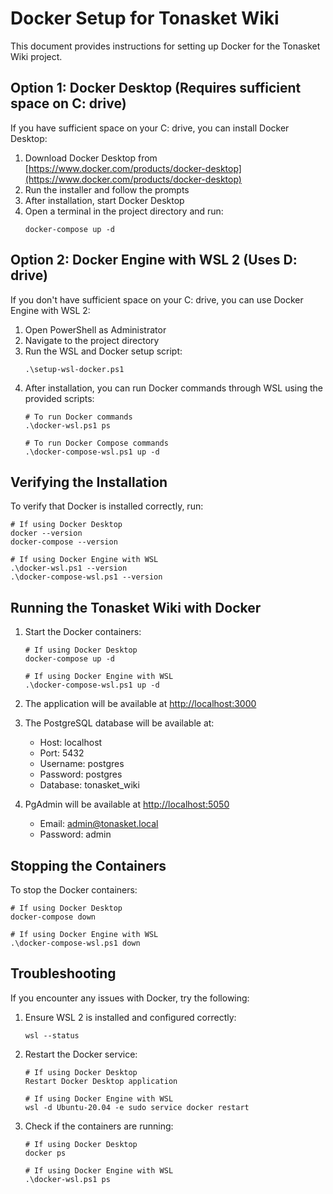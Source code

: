 # Docker Setup for Tonasket Wiki

This document provides instructions for setting up Docker for the Tonasket Wiki project.

## Option 1: Docker Desktop (Requires sufficient space on C: drive)

If you have sufficient space on your C: drive, you can install Docker Desktop:

1. Download Docker Desktop from [https://www.docker.com/products/docker-desktop](https://www.docker.com/products/docker-desktop)
2. Run the installer and follow the prompts
3. After installation, start Docker Desktop
4. Open a terminal in the project directory and run:
   ```
   docker-compose up -d
   ```

## Option 2: Docker Engine with WSL 2 (Uses D: drive)

If you don't have sufficient space on your C: drive, you can use Docker Engine with WSL 2:

1. Open PowerShell as Administrator
2. Navigate to the project directory
3. Run the WSL and Docker setup script:
   ```
   .\setup-wsl-docker.ps1
   ```
4. After installation, you can run Docker commands through WSL using the provided scripts:
   ```
   # To run Docker commands
   .\docker-wsl.ps1 ps
   
   # To run Docker Compose commands
   .\docker-compose-wsl.ps1 up -d
   ```

## Verifying the Installation

To verify that Docker is installed correctly, run:

```
# If using Docker Desktop
docker --version
docker-compose --version

# If using Docker Engine with WSL
.\docker-wsl.ps1 --version
.\docker-compose-wsl.ps1 --version
```

## Running the Tonasket Wiki with Docker

1. Start the Docker containers:
   ```
   # If using Docker Desktop
   docker-compose up -d
   
   # If using Docker Engine with WSL
   .\docker-compose-wsl.ps1 up -d
   ```

2. The application will be available at [http://localhost:3000](http://localhost:3000)

3. The PostgreSQL database will be available at:
   - Host: localhost
   - Port: 5432
   - Username: postgres
   - Password: postgres
   - Database: tonasket_wiki

4. PgAdmin will be available at [http://localhost:5050](http://localhost:5050)
   - Email: admin@tonasket.local
   - Password: admin

## Stopping the Containers

To stop the Docker containers:

```
# If using Docker Desktop
docker-compose down

# If using Docker Engine with WSL
.\docker-compose-wsl.ps1 down
```

## Troubleshooting

If you encounter any issues with Docker, try the following:

1. Ensure WSL 2 is installed and configured correctly:
   ```
   wsl --status
   ```

2. Restart the Docker service:
   ```
   # If using Docker Desktop
   Restart Docker Desktop application
   
   # If using Docker Engine with WSL
   wsl -d Ubuntu-20.04 -e sudo service docker restart
   ```

3. Check if the containers are running:
   ```
   # If using Docker Desktop
   docker ps
   
   # If using Docker Engine with WSL
   .\docker-wsl.ps1 ps
   ```
